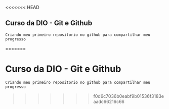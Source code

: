 <<<<<<< HEAD
## Curso da DIO - Git e Github

`Criando meu primeiro repositorio no github para compartilhar meu progresso`


=======
 # Curso da DIO - Git e Github
  
 `Criando meu primeiro repositorio no github para compartilhar meu progresso`
>>>>>>> f0d6c7036b0eabf9b01536f3183eaadc66216c66

